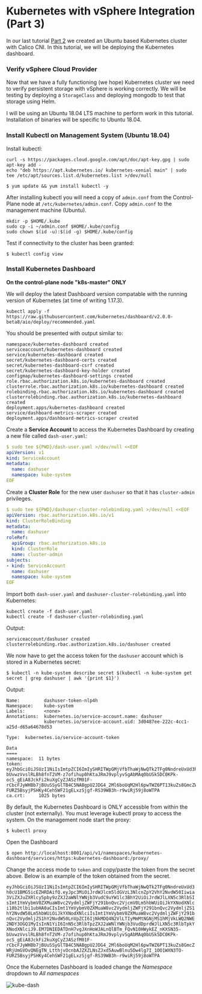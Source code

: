 # Kubernetes with vSphere Integration (Part 3)

In our last tutorial [Part 2](build-part2.md) we created an Ubuntu based Kubernetes cluster with Calico CNI. In this tutorial, we will be deploying the Kubernetes dashboard.

### Verify vSphere Cloud Provider
Now that we have a fully functioning (we hope) Kubernetes cluster we need to verify persistent storage with vSphere is working correctly. We will be testing by deploying a `StorageClass` and deploying mongodb to test that storage using Helm.

I will be using an Ubuntu 18.04 LTS machine to perform work in this tutorial. Installation of binaries will be specific to Ubuntu 18.04.

### Install Kubectl on Management System (Ubuntu 18.04)
Install kubectl:

```shell
curl -s https://packages.cloud.google.com/apt/doc/apt-key.gpg | sudo apt-key add -
echo "deb https://apt.kubernetes.io/ kubernetes-xenial main" | sudo tee /etc/apt/sources.list.d/kubernetes.list >/dev/null
```

```shell
$ yum update && yum install kubectl -y
```

After installing kubectl you will need a copy of `admin.conf` from the Control-Plane node at `/etc/kubernetes/admin.conf`. Copy `admin.conf` to the management machine (Ubuntu).

```shell
mkdir -p $HOME/.kube
sudo cp -i ~/admin.conf $HOME/.kube/config
sudo chown $(id -u):$(id -g) $HOME/.kube/config
```

Test if connectivity to the cluster has been granted:

```shell
$ kubectl config view
```

### Install Kubernetes Dashboard
**On the control-plane node "k8s-master" ONLY**

We will deploy the latest Dashboard version compatable with the running version of Kubernetes (at time of writing 1.17.3).

```shell
kubectl apply -f https://raw.githubusercontent.com/kubernetes/dashboard/v2.0.0-beta8/aio/deploy/recommended.yaml
```

You should be presented with output similar to:

```shell
namespace/kubernetes-dashboard created
serviceaccount/kubernetes-dashboard created
service/kubernetes-dashboard created
secret/kubernetes-dashboard-certs created
secret/kubernetes-dashboard-csrf created
secret/kubernetes-dashboard-key-holder created
configmap/kubernetes-dashboard-settings created
role.rbac.authorization.k8s.io/kubernetes-dashboard created
clusterrole.rbac.authorization.k8s.io/kubernetes-dashboard created
rolebinding.rbac.authorization.k8s.io/kubernetes-dashboard created
clusterrolebinding.rbac.authorization.k8s.io/kubernetes-dashboard created
deployment.apps/kubernetes-dashboard created
service/dashboard-metrics-scraper created
deployment.apps/dashboard-metrics-scraper created
```

Create a **Service Account** to access the Kubernetes Dashboard by creating a new file called `dash-user.yaml`:

```yaml
$ sudo tee ${PWD}/dash-user.yaml >/dev/null <<EOF
apiVersion: v1
kind: ServiceAccount
metadata:
  name: dashuser
  namespace: kube-system
EOF
```

Create a **Cluster Role** for the new user `dashuser` so that it has `cluster-admin` privileges.

```yaml
$ sudo tee ${PWD}/dashuser-cluster-rolebinding.yaml >/dev/null <<EOF
apiVersion: rbac.authorization.k8s.io/v1
kind: ClusterRoleBinding
metadata:
  name: dashuser
roleRef:
  apiGroup: rbac.authorization.k8s.io
  kind: ClusterRole
  name: cluster-admin
subjects:
- kind: ServiceAccount
  name: dashuser
  namespace: kube-system
EOF
```

Import both `dash-user.yaml` and `dashuser-cluster-rolebinding.yaml` into Kubernetes:

```shell
kubectl create -f dash-user.yaml
kubectl create -f dashuser-cluster-rolebinding.yaml
```

Output:
```shell
serviceaccount/dashuser created
clusterrolebinding.rbac.authorization.k8s.io/dashuser created
```

We now have to get the access token for the `dashuser` account which is stored in a Kubernetes secret:

```shell
$ kubectl -n kube-system describe secret $(kubectl -n kube-system get secret | grep dashuser | awk '{print $1}')
```

Output:

```shell
Name:         dashuser-token-nlp4h
Namespace:    kube-system
Labels:       <none>
Annotations:  kubernetes.io/service-account.name: dashuser
              kubernetes.io/service-account.uid: 3d0487ee-222c-4cc1-a25d-d65a64678d53

Type:  kubernetes.io/service-account-token

Data
====
namespace:  11 bytes
token:      eyJhbGciOiJSUzI1NiIsImtpZCI6ImIySHRITWpGMjVfbThaWjNwQTk2TFg0NndreUxUd3h0cU1BMG5icEZHRDAifQ.eyJpc3MiOiJrdWJlcm5ldGVzL3NlcnZpY2VhY2NvdW50Iiwia3ViZXJuZXRlcy5pby9zZXJ2aWNlYWNjb3VudC9uYW1lc3BhY2UiOiJrdWJlLXN5c3RlbSIsImt1YmVybmV0ZXMuaW8vc2VydmljZWFjY291bnQvc2VjcmV0Lm5hbWUiOiJkYXNodXNlci10b2tlbi1ubHA0aCIsImt1YmVybmV0ZXMuaW8vc2VydmljZWFjY291bnQvc2VydmljZS1hY2NvdW50Lm5hbWUiOiJkYXNodXNlciIsImt1YmVybmV0ZXMuaW8vc2VydmljZWFjY291bnQvc2VydmljZS1hY2NvdW50LnVpZCI6IjNkMDQ4N2VlLTIyMmMtNGNjMS1hMjVkLWQ2NWE2NDY3OGQ1MyIsInN1YiI6InN5c3RlbTpzZXJ2aWNlYWNjb3VudDprdWJlLXN5c3RlbTpkYXNodXNlciJ9.EM7DNIEDATDnH7vgJXnHoWJALnQlBTm_FQvN10HWykEZ_nKXSN35-bUvwzVvslRLBh8fnT2VM-z7ofihup0hKtaJRmJ9vplyvSgAbMAq0bUSk5DC0KPk-ocS_gEiA8JckFi2kuXgCyZJASzfM01F-rCbcFJyWHBb7jBUuSSyGlTB4C5NABgpU2JDG4_2Ml6boUqM2Hl6pwTWZ6PT13kuZs8GmcZWRjUmGVOvQNEgTN_LtthjvOcnbAJZXZLNsZJxd5AuwBlnu5Dw4lg7I_1OO1WXN3TO-FURZ5BsyjPSHKy4CehSWF21gELxzSjgf-RS39WB3h-r9wiRj59j8oWTPA
ca.crt:     1025 bytes
```

By default, the Kubernetes Dashboard is ONLY accessble from within the cluster (not externally). You must leverage kubectl proxy to access the system. On the management node start the proxy:

```shell
$ kubectl proxy
```

Open the Dashboard

```shell
$ open http://localhost:8001/api/v1/namespaces/kubernetes-dashboard/services/https:kubernetes-dashboard:/proxy/
```

Change the access mode to `token` and copy/paste the token from the secret above. Below is an example of the token obtained from the secret.

```eyJhbGciOiJSUzI1NiIsImtpZCI6ImIySHRITWpGMjVfbThaWjNwQTk2TFg0NndreUxUd3h0cU1BMG5icEZHRDAifQ.eyJpc3MiOiJrdWJlcm5ldGVzL3NlcnZpY2VhY2NvdW50Iiwia3ViZXJuZXRlcy5pby9zZXJ2aWNlYWNjb3VudC9uYW1lc3BhY2UiOiJrdWJlLXN5c3RlbSIsImt1YmVybmV0ZXMuaW8vc2VydmljZWFjY291bnQvc2VjcmV0Lm5hbWUiOiJkYXNodXNlci10b2tlbi1ubHA0aCIsImt1YmVybmV0ZXMuaW8vc2VydmljZWFjY291bnQvc2VydmljZS1hY2NvdW50Lm5hbWUiOiJkYXNodXNlciIsImt1YmVybmV0ZXMuaW8vc2VydmljZWFjY291bnQvc2VydmljZS1hY2NvdW50LnVpZCI6IjNkMDQ4N2VlLTIyMmMtNGNjMS1hMjVkLWQ2NWE2NDY3OGQ1MyIsInN1YiI6InN5c3RlbTpzZXJ2aWNlYWNjb3VudDprdWJlLXN5c3RlbTpkYXNodXNlciJ9.EM7DNIEDATDnH7vgJXnHoWJALnQlBTm_FQvN10HWykEZ_nKXSN35-bUvwzVvslRLBh8fnT2VM-z7ofihup0hKtaJRmJ9vplyvSgAbMAq0bUSk5DC0KPk-ocS_gEiA8JckFi2kuXgCyZJASzfM01F-rCbcFJyWHBb7jBUuSSyGlTB4C5NABgpU2JDG4_2Ml6boUqM2Hl6pwTWZ6PT13kuZs8GmcZWRjUmGVOvQNEgTN_LtthjvOcnbAJZXZLNsZJxd5AuwBlnu5Dw4lg7I_1OO1WXN3TO-FURZ5BsyjPSHKy4CehSWF21gELxzSjgf-RS39WB3h-r9wiRj59j8oWTPA```

Once the Kubernetes Dashboard is loaded change the *Namespace* dropdown to *All namespaces*

![kube-dash](/assets/kube-dash.png)

